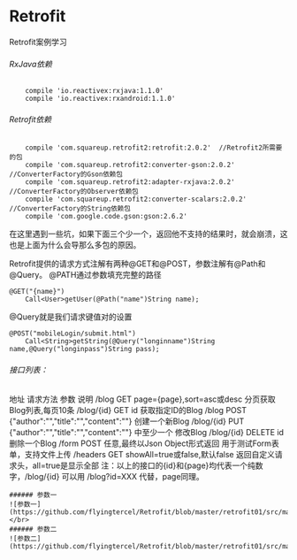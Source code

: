 # Retrofit
Retrofit案例学习

###### RxJava依赖
```
    compile 'io.reactivex:rxjava:1.1.0'
    compile 'io.reactivex:rxandroid:1.1.0'
```
###### Retrofit依赖
```
    compile 'com.squareup.retrofit2:retrofit:2.0.2'  //Retrofit2所需要的包
    compile 'com.squareup.retrofit2:converter-gson:2.0.2'  //ConverterFactory的Gson依赖包
    compile 'com.squareup.retrofit2:adapter-rxjava:2.0.2'    //ConverterFactory的Observer依赖包
    compile 'com.squareup.retrofit2:converter-scalars:2.0.2' //ConverterFactory的String依赖包
    compile 'com.google.code.gson:gson:2.6.2'
```
在这里遇到一些坑，如果下面三个少一个，返回他不支持的结果时，就会崩溃，这也是上面为什么会导那么多包的原因。

Retrofit提供的请求方式注解有两种@GET和@POST，参数注解有@Path和@Query。
@PATH通过参数填充完整的路径
```
@GET("{name}")
    Call<User>getUser(@Path("name")String name);
```
@Query就是我们请求键值对的设置
```
@POST("mobileLogin/submit.html")
    Call<String>getString(@Query("longinname")String name,@Query("longinpass")String pass);
```
###### 接口列表：

地址	         请求方法	       参数	                                    说明
/blog	     GET	    page={page},sort=asc或desc	            分页获取Blog列表,每页10条
/blog/{id}	 GET	    id	                                    获取指定ID的Blog
/blog	     POST       {"author":"","title":"","content":""}	创建一个新Blog
/blog/{id}	 PUT	    {"author":"","title":"","content":""}   中至少一个	修改Blog
/blog/{id}	 DELETE	    id	                                    删除一个Blog
/form	     POST       任意,最终以Json Object形式返回	        用于测试Form表单，支持文件上传
/headers	 GET	    showAll=true或false,默认false	        返回自定义请求头，all=true是显示全部
注：以上的接口的{id}和{page}均代表一个纯数字，/blog/{id} 可以用 /blog?id=XXX 代替，page同理。

```
###### 参数一
![参数一](https://github.com/flyingtercel/Retrofit/blob/master/retrofit01/src/main/res/drawable/s0.png)  </br>
###### 参数二
![参数二](https://github.com/flyingtercel/Retrofit/blob/master/retrofit01/src/main/res/drawable/s1.png)


